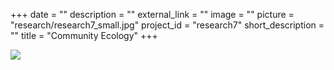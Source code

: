 +++
date = ""
description = ""
external_link = ""
image = ""
picture = "research/research7_small.jpg"
project_id = "research7"
short_description = ""
title = "Community Ecology"
+++

![](../../img/research/research7.jpg)
